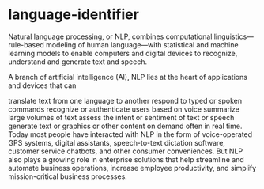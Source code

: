 # language-identifier
Natural language processing, or NLP, combines computational linguistics—rule-based modeling of human language—with statistical and machine learning models to enable computers and digital devices to recognize, understand and generate text and speech.

A branch of artificial intelligence (AI), NLP lies at the heart of applications and devices that can

translate text from one language to another
respond to typed or spoken commands
recognize or authenticate users based on voice
summarize large volumes of text
assess the intent or sentiment of text or speech
generate text or graphics or other content on demand
often in real time. Today most people have interacted with NLP in the form of voice-operated GPS systems, digital assistants, speech-to-text dictation software, customer service chatbots, and other consumer conveniences. But NLP also plays a growing role in enterprise solutions that help streamline and automate business operations, increase employee productivity, and simplify mission-critical business processes.
